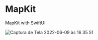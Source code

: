 # MapKit
MapKit with SwiftUI

![Captura de Tela 2022-06-09 às 16 35 51](https://user-images.githubusercontent.com/17858685/172930046-6f5918ee-fcc0-4b31-97f8-fb33032dc959.png)
